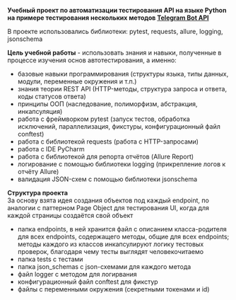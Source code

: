 
**Учебный проект по автоматизации тестирования API на языке Python на примере тестирования нескольких методов  [Telegram Bot API](https://core.telegram.org/bots/api#replyparameters:~:text=Requires%20no%20parameters.-,sendMessage,-Use%20this%20method)**

В проекте использовались библиотеки: pytest, requests, allure, logging, jsonschema

**Цель учебной работы** -  использовать знания и навыки, полученные в процессе изучения основ автотестирования, а именно:          
- базовые навыки программирования (структуры языка, типы данных, модули, переменные окружения и т.п.)
- знания теории REST API (HTTP-методы, структура запроса и ответа, коды статусов ответа)
- принципы ООП (наследование, полиморфизм, абстракция, инкапсуляция)
- работа с фреймворком pytest (запуск тестов, обработка исключений, параллелизация, фикстуры, конфигурационный файл conftest)
- работа с библиотекой requests (работа с HTTP-запросами)
- работа с IDE PyCharm
- работа с библиотекой для репорта отчётов (Allure Report)
- логирование с помощью библиотеки logging (прикрепление логов к отчёту Allure)
- валидация JSON-схем с помощью библиотеки jsonschema

**Структура проекта**        
За основу взята идея создания объектов под каждый endpoint, по аналогии с паттерном Page Object для тестирования UI, когда для каждой страницы создаётся свой объект     
- папка endpoints, в ней хранится файл с описанием класса-родителя для всех endpoints, содержащего методы, общие для всех endpoints;
методы каждого из классов инкапсулируют логику тестовых проверок, благодаря чему тесты выглядят человекочитаемо
- папка tests с тестами
- папка json_schemas с json-схемами для каждого метода
- файл logger с методом для логирвания
- конфигурационный файл conftest для фикстур
- файлы с переменными окружения (секретными токенами и id)


